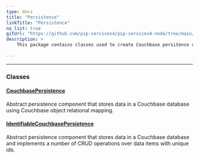 ```yaml
---
type: docs
title: "Persistence"
linkTitle: "Persistence"
no_list: true
gitUrl: "https://github.com/pip-services4/pip-services4-node/tree/main/pip-services4-couchbase-node"
description: >
    This package contains classes used to create Couchbase persitence components. 
    
---
```

---

<div class="module-body"> 

### Classes

#### [CouchbasePersistence](couchbase_persistence)
Abstract persistence component that stores data in a Couchbase database using Couchbase object relational mapping. 

#### [IdentifiableCouchbasePersistence](identifiable_couchbase_persistence)
Abstract persistence component that stores data in a Couchbase database and implements a number of CRUD operations over data items with unique ids.

</div>
